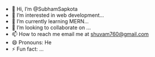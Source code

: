 - 👋 Hi, I’m @SubhamSapkota
- 👀 I’m interested in web development...
- 🌱 I’m currently learning MERN...
- 💞️ I’m looking to collaborate on ...
- 📫 How to reach me email me at shuvam760@gmail.com
- 😄 Pronouns: He
- ⚡ Fun fact: ...

<!---
SubhamSapkota/SubhamSapkota is a ✨ special ✨ repository because its `README.md` (this file) appears on your GitHub profile.
You can click the Preview link to take a look at your changes.
--->
